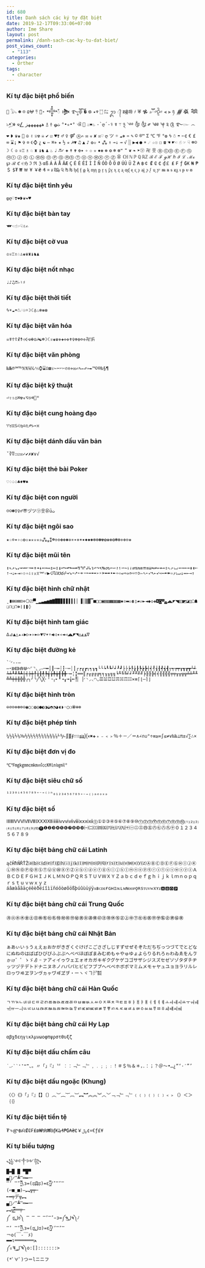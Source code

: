 ```yaml
---
id: 680
title: Danh sách các ký tự đặt biệt
date: 2019-12-17T09:33:06+07:00
author: Ime Share
layout: post
permalink: /danh-sach-cac-ky-tu-dat-biet/
post_views_count:
  - "113"
categories:
  - Orther
tags:
  - character
---
```

<div id="box-special-char">
  <h3>
    Kí tự đặc biệt phổ biến
  </h3>
  
  <div>
    <code></code> <code>𓅂</code> <code>☻</code> <code>☹</code> <code>۵</code><code>𖤍</code> <code>߹߬</code> <code>⋆͙̈</code> <code>𒀱ꪳ</code> <code>𒋨</code> <code>࿐ཽ༵</code><code>࿋ོ༙</code> <code>�</code> <code>࿌</code> <code>۝</code> <code>♆</code><code>٭</code> <code>㍍</code> <code>ᬊ</code> <code>᭄</code> <code>Ƀ͢Ƀ</code><code>㉺</code> <code>҂</code> <code>𐂡</code> <code>𖣘</code> <code>✰ཽ</code><code>𒅒</code> <code>⫷</code> <code>⫸</code> <code>ཉ</code> <code>𒁂</code><code>𒈒</code> <code>𒈞</code> <code>๖ۣ•҉</code> <code>☬</code> <code>☫</code><code>⎳</code> <code>ههههههز</code> <code>࿄</code> <code>࿈</code> <code>ஓ</code><code>ث</code> <code>°•✮•°</code> <code>ଐ</code> <code></code> <code>♨❤♨</code> <code>-`ღ´-</code><code>⚕</code> <code>☤</code> <code>⚚</code> <code>྅</code> <code>࿓</code><code>࿔</code> <code>༂</code> <code>༃</code> <code>༗</code> <code>༄</code><code>༅</code> <code>༆</code> <code>༉</code> <code>༊</code> <code>࿐</code><code>๛</code> <code>෴</code> <code>❤</code> <code>❥</code> <code>♛</code><code>♚</code> <code>🍾</code> <code>☮</code> <code>✌</code> <code>☏</code><code>☢</code> <code>☠</code> <code>✔</code> <code>☑</code> <code>♥</code><code>❣</code> <code>♂</code> <code>♀</code> <code>⚤</code> <code>Ⓐ</code><code>✍</code> <code>✉</code> <code>☣</code> <code>✘</code> <code>☒</code><code>♡</code> <code>ღ</code> <code>ツ</code> <code>☼</code> <code>☁</code><code>❅</code> <code>♒</code> <code>✎</code> <code>©</code> <code>®</code><code>™</code> <code>Σ</code> <code>℃</code> <code>℉</code> <code>°</code><code>✿</code> <code>ϟ</code> <code>☃</code> <code>☂</code> <code>✄</code><code>¢</code> <code>€</code> <code>£</code> <code>∞</code> <code>⌛</code><code>¡</code> <code>⚑</code> <code>✞</code> <code>✡</code> <code>☪</code><code>⌚</code> <code>¿</code> <code>☯</code> <code>➳</code> <code>⌘</code><code>✈</code> <code>★</code> <code>½</code> <code>✯</code> <code>☭</code><code>▼</code> <code>♫</code> <code>▲</code> <code>♪</code> <code>✪</code><code>✫</code> <code>•</code> <code>⁂</code> <code>↑</code> <code>→</code><code>↓</code> <code>⇝</code> <code>√</code> <code>░</code> <code>▶</code><code>◀</code> <code>●</code> <code>☀</code> <code>☄</code> <code>☆</code><code>☉</code> <code>☐</code> <code>☎</code> <code>☚</code> <code>☛</code><code>☜</code> <code>☝</code> <code>☞</code> <code>☟</code> <code>☸</code><code>☺</code> <code>☽</code> <code>☾</code> <code>♔</code> <code>♕</code><code>♖</code> <code>♗</code> <code>♘</code> <code>♜</code> <code>♝</code><code>♞</code> <code>♟</code> <code>♨</code> <code>♩</code> <code>♬</code><code>✓</code> <code>✚</code> <code>✝</code> <code>✟</code> <code>✠</code><code>✦</code> <code>✧</code> <code>✩</code> <code>✮</code> <code>✹</code><code>❀</code> <code>❁</code> <code>❂</code> <code>❄</code> <code>❆</code><code>❝</code> <code>❞</code> <code>❦</code> <code>❧</code> <code>➤</code><code>㋡</code> <code>卍</code> <code>웃</code> <code>Ⓑ</code> <code>Ⓒ</code><code>Ⓓ</code> <code>Ⓔ</code> <code>Ⓕ</code> <code>Ⓖ</code> <code>Ⓗ</code><code>Ⓘ</code> <code>Ⓙ</code> <code>Ⓚ</code> <code>Ⓛ</code> <code>Ⓜ</code><code>Ⓝ</code> <code>Ⓞ</code> <code>Ⓟ</code> <code>Ⓠ</code> <code>Ⓡ</code><code>Ⓢ</code> <code>Ⓣ</code> <code>Ⓤ</code> <code>Ⓥ</code> <code>Ⓦ</code><code>Ⓧ</code> <code>Ⓨ</code> <code>Ⓩ</code> <code>유</code> <code>ℂ</code><code>ℍ</code> <code>ℕ</code> <code>ℙ</code> <code>ℚ</code> <code>ℝ</code><code>ℤ</code> <code>ℬ</code> <code>ℰ</code> <code>ℱ</code> <code>ℊ</code><code>ℋ</code> <code>ℎ</code> <code>ℐ</code> <code>ℒ</code> <code>ℳ</code><code>ℴ</code> <code>℘</code> <code>ℛ</code> <code>ℭ</code> <code>℮</code><code>ℌ</code> <code>ℑ</code> <code>ℜ</code> <code>ℨ</code> <code>α</code><code>ß</code> <code>Á</code> <code>À</code> <code>Å</code> <code>Ä</code><code>Æ</code> <code>Ç</code> <code>É</code> <code>È</code> <code>Ê</code><code>Í</code> <code>Ì</code> <code>Î</code> <code>Ñ</code> <code>Ó</code><code>Ò</code> <code>Ô</code> <code>Ö</code> <code>Ø</code> <code>Ú</code><code>Ù</code> <code>Ü</code> <code>Ž</code> <code>₳</code> <code>฿</code><code>￠</code> <code>₡</code> <code>₢</code> <code>₵</code> <code>₫</code><code>￡</code> <code>₤</code> <code>₣</code> <code>ƒ</code> <code>₲</code><code>₭</code> <code>₦</code> <code>₱</code> <code>＄</code> <code>$</code><code>₮</code> <code>₩</code> <code>￦</code> <code>¥</code> <code>￥</code><code>₴</code> <code>₰</code> <code>¤</code> <code>៛</code> <code>₪</code><code>₯</code> <code>₠</code> <code>₧</code> <code>₨</code> <code>ᶀ</code><code>ᶁ</code> <code>ᶂ</code> <code>ᶃ</code> <code>ᶄ</code> <code>ᶆ</code><code>ᶇ</code> <code>ᶈ</code> <code>ᶉ</code> <code>ᶊ</code> <code>ᶋ</code><code>ᶌ</code> <code>ᶍ</code> <code>ᶎ</code> <code>ᶏ</code> <code>ᶐ</code><code>ᶑ</code> <code>ᶒ</code> <code>ᶓ</code> <code>ᶔ</code> <code>ᶕ</code><code>ᶖ</code> <code>ᶗ</code> <code>ᶘ</code> <code>ᶙ</code> <code>ᶚ</code><code>ᶸ</code> <code>ᵯ</code> <code>ᵰ</code> <code>ᵴ</code> <code>ᵶ</code><code>ᵹ</code> <code>ᵼ</code> <code>ᵽ</code> <code>ᵾ</code> <code>ᵿ</code>
  </div>
  
  <h3>
    Kí tự đặc biệt tình yêu
  </h3>
  
  <div>
    <code>დ</code><code>ღ</code><code>♡</code><code>❣</code><code>❤</code><code>❥</code><code>❦</code><code>❧</code><code>♥</code>
  </div>
  
  <h3>
    Kí tự đặc biệt bàn tay
  </h3>
  
  <div>
    <code>☚</code><code>☛</code><code>☜</code><code>☝</code><code>☞</code><code>☟</code><code>✌</code><code>✍</code>
  </div>
  
  <h3>
    Kí tự đặc biệt cờ vua
  </h3>
  
  <div>
    <code>♔</code><code>♕</code><code>♖</code><code>♗</code><code>♘</code><code>♙</code><code>♚</code><code>♛</code><code>♜</code><code>♝</code><code>♞</code><code>♟</code>
  </div>
  
  <h3>
    Kí tự đặc biệt nốt nhạc
  </h3>
  
  <div>
    <code>♩</code><code>♪</code><code>♫</code><code>♬</code><code>♭</code><code>♮</code><code>♯</code>
  </div>
  
  <h3>
    Kí tự đặc biệt thời tiết
  </h3>
  
  <div>
    <code>ϟ</code><code>☀</code><code>☁</code><code>☂</code><code>☃</code><code>☄</code><code>☉</code><code>☼</code><code>☽</code><code>☾</code><code>♁</code><code>♨</code><code>❄</code><code>❅</code><code>❆</code>
  </div>
  
  <h3>
    Kí tự đặc biệt văn hóa
  </h3>
  
  <div>
    <code>☠</code><code>☤</code><code>☥</code><code>☦</code><code>☧</code><code>☨</code><code>☩</code><code>☪</code><code>☫</code><code>☬</code><code>☮</code><code>☭</code><code>☯</code><code>☸</code><code>☽</code><code>☾</code><code>♕</code><code>♚</code><code>♛</code><code>✙</code><code>✚</code><code>✛</code><code>✜</code><code>✝</code><code>✞</code><code>✟</code><code>✠</code><code>✡</code><code>✢</code><code>卍</code><code>卐</code>
  </div>
  
  <h3>
    Kí tự đặc biệt văn phòng
  </h3>
  
  <div>
    <code>‱</code><code>№</code><code>℗</code><code>℠</code><code>℡</code><code>℀</code><code>℁</code><code>℅</code><code>℆</code><code>⅍</code><code>⌚</code><code>⌛</code><code>☊</code><code>☎</code><code>☏</code><code>✁</code><code>✂</code><code>✃</code><code>✄</code><code>✆</code><code>✇</code><code>✈</code><code>✉</code><code>✍</code><code>✎</code><code>✏</code><code>✐</code><code>✑</code><code>✒</code><code>™</code><code>©</code><code>®</code><code>‰</code><code>§</code><code>¶</code>
  </div>
  
  <h3>
    Kí tự đặc biệt kỹ thuật
  </h3>
  
  <div>
    <code>⏎</code><code>⇧</code><code>⇪</code><code>⌂</code><code>⌘</code><code>☢</code><code>☣</code><code>⌥</code><code>⎋</code><code>⌫</code><code></code><code>ᴴ</code>
  </div>
  
  <h3>
    Kí tự đặc biệt cung hoàng đạo
  </h3>
  
  <div>
    <code>♈</code><code>♉</code><code>♊</code><code>♋</code><code>♌</code><code>♍</code><code>♎</code><code>♏</code><code>♐</code><code>♑</code><code>♒</code><code>♓</code>
  </div>
  
  <h3>
    Kí tự đặc biệt dánh dấu văn bản
  </h3>
  
  <div>
    <code>ˇ</code><code>∛</code><code>∜</code><code>☐</code><code>☑</code><code>☒</code><code>✓</code><code>✔</code><code>✗</code><code>✘</code><code>∨</code><code>√</code>
  </div>
  
  <h3>
    Kí tự đặc biệt thẻ bài Poker
  </h3>
  
  <div>
    <code>♡</code><code>♢</code><code>♤</code><code>♧</code><code>♣</code><code>♦</code><code>♥</code><code>♠</code>
  </div>
  
  <h3>
    Kí tự đặc biệt con người
  </h3>
  
  <div>
    <code>☹</code><code>☺</code><code>☻</code><code>☿</code><code>♀</code><code>♂</code><code>〠</code><code>ヅ</code><code>ツ</code><code>㋡</code><code>웃</code><code>유</code><code>ü</code><code>ت</code>
  </div>
  
  <h3>
    Kí tự đặc biệt ngôi sao
  </h3>
  
  <div>
    <code>★</code><code>☆</code><code>✡</code><code>✦</code><code>✧</code><code>✩</code><code>✪</code><code>✫</code><code>✬</code><code>✭</code><code>✮</code><code>✯</code><code>✰</code><code>⁂</code><code>⁎</code><code>⁑</code><code>☸</code><code>✢</code><code>✣</code><code>✤</code><code>✥</code><code>✱</code><code>✲</code><code>✳</code><code>✴</code><code>✵</code><code>✶</code><code>✷</code><code>✸</code><code>✹</code><code>✺</code><code>✻</code><code>✼</code><code>✽</code><code>✾</code><code>✿</code><code>❀</code><code>❁</code><code>❂</code><code>❃</code><code>❇</code><code>❈</code><code>❉</code><code>❊</code><code>❋</code>
  </div>
  
  <h3>
    Kí tự đặc biệt mũi tên
  </h3>
  
  <div>
    <code>↕</code><code>↖</code><code>↗</code><code>↘</code><code>↙</code><code>↚</code><code>↛</code><code>↜</code><code>↝</code><code>↞</code><code>↟</code><code>↠</code><code>↡</code><code>↢</code><code>↣</code><code>↤</code><code>↥</code><code>↦</code><code>↧</code><code>↨</code><code>↩</code><code>↪</code><code>↫</code><code>↬</code><code>↭</code><code>↮</code><code>↯</code><code>↰</code><code>↱</code><code>↲</code><code>↳</code><code>↴</code><code>↶</code><code>↷</code><code>↸</code><code>↹</code><code>↺</code><code>↻</code><code>↼</code><code>↽</code><code>↾</code><code>↿</code><code>⇀</code><code>⇁</code><code>⇂</code><code>⇃</code><code>⇄</code><code>⇅</code><code>⇆</code><code>⇇</code><code>⇈</code><code>⇉</code><code>⇊</code><code>⇋</code><code>⇌</code><code>⇍</code><code>⇎</code><code>⇏</code><code>⇕</code><code>⇖</code><code>⇗</code><code>⇘</code><code>⇙</code><code>⇚</code><code>⇛</code><code>⇜</code><code>⇝</code><code>⇞</code><code>⇟</code><code>⇠</code><code>⇡</code><code>⇢</code><code>⇣</code><code>⇤</code><code>⇥</code><code>⇦</code><code>⇧</code><code>⇨</code><code>⇩</code><code>⇪</code><code>⌅</code><code>⌆</code><code>⌤</code><code>⏎</code><code>▶</code><code>☇</code><code>☈</code><code>☊</code><code>☋</code><code>☌</code><code>☍</code><code>➔</code><code>➘</code><code>➙</code><code>➚</code><code>➛</code><code>➜</code><code>➝</code><code>➞</code><code>➟</code><code>➠</code><code>➡</code><code>➢</code><code>➣</code><code>➤</code><code>➥</code><code>➦</code><code>➧</code><code>➨</code><code>➩</code><code>➪</code><code>➫</code><code>➬</code><code>➭</code><code>➮</code><code>➯</code><code>➱</code><code>➲</code><code>➳</code><code>➴</code><code>➵</code><code>➶</code><code>➷</code><code>➸</code><code>➹</code><code>➺</code><code>➻</code><code>➼</code><code>➽</code><code>➾</code><code>⤴</code><code>⤵</code><code>↵</code><code>↓</code><code>↔</code><code>←</code><code>→</code><code>↑</code>
  </div>
  
  <h3>
    Kí tự đặc biệt hình chữ nhật
  </h3>
  
  <div>
    <code>ˍ</code><code>∎</code><code>⊞</code><code>⊟</code><code>⊠</code><code>⊡</code><code>⋄</code><code>⎔</code><code>⎚</code><code>▀</code><code>▁</code><code>▂</code><code>▃</code><code>▄</code><code>▅</code><code>▆</code><code>▇</code><code>█</code><code>▉</code><code>▊</code><code>▋</code><code>▋</code><code>▌</code><code>▍</code><code>▎</code><code>▏</code><code>▐</code><code>░</code><code>▒</code><code>▓</code><code>▔</code><code>■</code><code>□</code><code>▢</code><code>▣</code><code>▤</code><code>▥</code><code>▦</code><code>▧</code><code>▨</code><code>▩</code><code>▪</code><code>▫</code><code>▬</code><code>▭</code><code>▮</code><code>▯</code><code>▰</code><code>▱</code><code>►</code><code>◄</code><code>◆</code><code>◇</code><code>◈</code><code>◘</code><code>◙</code><code>◚</code><code>◛</code><code>◢</code><code>◣</code><code>◤</code><code>◥</code><code>◧</code><code>◨</code><code>◩</code><code>◪</code><code>◫</code><code>☖</code><code>☗</code><code>❏</code><code>❐</code><code>❑</code><code>❒</code><code>❖</code><code>❘</code><code>❙</code><code>❚</code><code>◊</code>
  </div>
  
  <h3>
    Kí tự đặc biệt hình tam giác
  </h3>
  
  <div>
    <code>∆</code><code>⊿</code><code>▲</code><code>△</code><code>▴</code><code>▵</code><code>▶</code><code>▷</code><code>▸</code><code>▹</code><code>►</code><code>▻</code><code>▼</code><code>▽</code><code>▾</code><code>▿</code><code>◀</code><code>◁</code><code>◂</code><code>◃</code><code>◄</code><code>◅</code><code>◢</code><code>◣</code><code>◤</code><code>◥</code><code>◬</code><code>◭</code><code>◮</code><code>∇</code>
  </div>
  
  <h3>
    Kí tự đặc biệt đường kẻ
  </h3>
  
  <div>
    <code>`</code><code>ˊ</code><code>ᐟ</code><code>‐</code><code>‑</code><code>‒</code><code>―</code><code>⁃</code><code>≣</code><code>⋐</code><code>⋑</code><code>⋒</code><code>⋓</code><code>⌒</code><code>⌜</code><code>⌝</code><code>⌞</code><code>⌟</code><code>⎯</code><code>─</code><code>━</code><code>│</code><code>┃</code><code>┄</code><code>┅</code><code>┆</code><code>┇</code><code>┈</code><code>┉</code><code>┊</code><code>┋</code><code>┌</code><code>┍</code><code>┎</code><code>┏</code><code>┐</code><code>┑</code><code>┒</code><code>┓</code><code>└</code><code>└</code><code>┕</code><code>┖</code><code>┗</code><code>┘</code><code>┙</code><code>┚</code><code>┛</code><code>├</code><code>├</code><code>┝</code><code>┞</code><code>┟</code><code>┠</code><code>┡</code><code>┢</code><code>┣</code><code>┤</code><code>┥</code><code>┦</code><code>┧</code><code>┨</code><code>┩</code><code>┪</code><code>┫</code><code>┬</code><code>┭</code><code>┮</code><code>┯</code><code>┰</code><code>┱</code><code>┲</code><code>┳</code><code>┴</code><code>┵</code><code>┶</code><code>┷</code><code>┸</code><code>┹</code><code>┺</code><code>┻</code><code>┼</code><code>┽</code><code>┾</code><code>┿</code><code>╀</code><code>╁</code><code>╂</code><code>╃</code><code>╄</code><code>╅</code><code>╆</code><code>╇</code><code>╈</code><code>╉</code><code>╊</code><code>╋</code><code>╌</code><code>╍</code><code>╎</code><code>╏</code><code>═</code><code>═</code><code>║</code><code>╒</code><code>╓</code><code>╔</code><code>╔</code><code>╔</code><code>╕</code><code>╕</code><code>╖</code><code>╖</code><code>╗</code><code>╗</code><code>╘</code><code>╙</code><code>╚</code><code>╚</code><code>╛</code><code>╛</code><code>╜</code><code>╜</code><code>╝</code><code>╝</code><code>╞</code><code>╟</code><code>╟</code><code>╠</code><code>╡</code><code>╡</code><code>╢</code><code>╢</code><code>╣</code><code>╣</code><code>╤</code><code>╤</code><code>╥</code><code>╥</code><code>╦</code><code>╦</code><code>╧</code><code>╧</code><code>╨</code><code>╨</code><code>╩</code><code>╩</code><code>╪</code><code>╪</code><code>╫</code><code>╬</code><code>╬</code><code>╭</code><code>╮</code><code>╯</code><code>╰</code><code>╱</code><code>╲</code><code>╳</code><code>╴</code><code>╵</code><code>╶</code><code>╷</code><code>╸</code><code>╹</code><code>╺</code><code>╻</code><code>╼</code><code>╽</code><code>╾</code><code>╿</code><code>▏</code><code>▕</code><code>◜</code><code>◝</code><code>◞</code><code>◟</code><code>◠</code><code>◡</code><code>☰</code><code>☱</code><code>☲</code><code>☳</code><code>☴</code><code>☵</code><code>☶</code><code>☷</code><code>✕</code><code>≡</code><code>⌈</code><code>⌊</code><code>—</code><code>⌉</code><code>⌋</code>
  </div>
  
  <h3>
    Kí tự đặc biệt hình tròn
  </h3>
  
  <div>
    <code>⊖</code><code>⊘</code><code>⊙</code><code>⊚</code><code>⊛</code><code>⊜</code><code>⊝</code><code>◉</code><code>○</code><code>◌</code><code>◍</code><code>◎</code><code>●</code><code>◐</code><code>◑</code><code>◒</code><code>◓</code><code>◔</code><code>◕</code><code>◖</code><code>◗</code><code>◦</code><code>◯</code><code>❍</code><code>⦿</code><code>⊕</code><code>⊗</code>
  </div>
  
  <h3>
    Kí tự đặc biệt phép tính
  </h3>
  
  <div>
    <code>¼</code><code>½</code><code>¾</code><code>⅐</code><code>⅑</code><code>⅒</code><code>⅓</code><code>⅔</code><code>⅕</code><code>⅖</code><code>⅗</code><code>⅘</code><code>⅙</code><code>⅚</code><code>⅛</code><code>⅜</code><code>⅝</code><code>⅞</code><code>⅟</code><code>↉</code><code>∟</code><code>∬</code><code>∭</code><code>∮</code><code>∵</code><code>∷</code><code>≦</code><code>≧</code><code>╳</code><code>✕</code><code>✖</code><code>✚</code><code>﹢</code><code>﹣</code><code>﹤</code><code>﹥</code><code>％</code><code>＋</code><code>－</code><code>／</code><code>＝</code><code>∧</code><code>∠</code><code>∩</code><code>∪</code><code>°</code><code>÷</code><code>≡</code><code>≥</code><code>∞</code><code>∫</code><code>≤</code><code>≠</code><code>∨</code><code>‰</code><code>‱</code><code>⊥</code><code>π</code><code>±</code><code>√</code><code>∑</code><code>∴</code><code>×</code>
  </div>
  
  <h3>
    Kí tự đặc biệt đơn vị đo
  </h3>
  
  <div>
    <code>℃</code><code>℉</code><code>㎎</code><code>㎏</code><code>㎜</code><code>㎝</code><code>㎞</code><code>㎡</code><code>㏄</code><code>㏎</code><code>㏑</code><code>㏒</code><code>㏕</code><code>°</code>
  </div>
  
  <h3>
    Kí tự đặc biệt siêu chữ số
  </h3>
  
  <div>
    <code>¹</code><code>²</code><code>³</code><code>⁰</code><code>ⁱ</code><code>⁴</code><code>⁵</code><code>⁶</code><code>⁷</code><code>⁸</code><code>⁹</code><code>⁺</code><code>⁻</code><code>⁼</code><code>⁽</code><code>⁾</code><code>ⁿ</code><code>₀</code><code>₁</code><code>₂</code><code>₃</code><code>₄</code><code>₅</code><code>₆</code><code>₇</code><code>₈</code><code>₉</code><code>₊</code><code>₋</code><code>₌</code><code>₍</code><code>₎</code><code>ₐ</code><code>ₑ</code><code>ₒ</code><code>ₓ</code><code>ₔ</code>
  </div>
  
  <h3>
    Kí tự đặc biệt số
  </h3>
  
  <div>
    <code>Ⅰ</code><code>Ⅱ</code><code>Ⅲ</code><code>Ⅳ</code><code>Ⅴ</code><code>Ⅵ</code><code>Ⅶ</code><code>Ⅷ</code><code>Ⅸ</code><code>Ⅹ</code><code>Ⅺ</code><code>Ⅻ</code><code>ⅰ</code><code>ⅱ</code><code>ⅲ</code><code>ⅳ</code><code>ⅴ</code><code>ⅵ</code><code>ⅶ</code><code>ⅷ</code><code>ⅸ</code><code>ⅹ</code><code>ⅺ</code><code>ⅻ</code><code>⓪</code><code>①</code><code>②</code><code>③</code><code>④</code><code>⑤</code><code>⑥</code><code>⑦</code><code>⑧</code><code>⑨</code><code>⑩</code><code>⓵</code><code>⓶</code><code>⓷</code><code>⓸</code><code>⓹</code><code>⓺</code><code>⓻</code><code>⓼</code><code>⓽</code><code>⓾</code><code>⑴</code><code>⑵</code><code>⑶</code><code>⑷</code><code>⑸</code><code>⑹</code><code>⑺</code><code>⑻</code><code>⑼</code><code>⑽</code><code>⓿</code><code>❶</code><code>❷</code><code>❸</code><code>❹</code><code>❺</code><code>❻</code><code>❼</code><code>❽</code><code>❾</code><code>❿</code><code>㈠</code><code>㈡</code><code>㈢</code><code>㈣</code><code>㈤</code><code>㈥</code><code>㈦</code><code>㈧</code><code>㈨</code><code>㈩</code><code>㊀</code><code>㊁</code><code>㊂</code><code>㊃</code><code>㊄</code><code>㊅</code><code>㊆</code><code>㊇</code><code>㊈</code><code>㊉</code><code>０</code><code>１</code><code>２</code><code>３</code><code>４</code><code>５</code><code>６</code><code>７</code><code>８</code><code>９</code>
  </div>
  
  <h3>
    Kí tự đặc biệt bảng chữ cái Latinh
  </h3>
  
  <div>
    <code>ą</code><code>č</code><code>Ĥ</code><code>ħ</code><code>Ň</code><code>Ř</code><code>Ť</code><code>Ž</code><code>⒜</code><code>⒝</code><code>⒞</code><code>⒟</code><code>⒠</code><code>⒡</code><code>⒢</code><code>⒣</code><code>⒤</code><code>⒥</code><code>⒦</code><code>⒧</code><code>⒨</code><code>⒩</code><code>⒪</code><code>⒫</code><code>⒬</code><code>⒭</code><code>⒮</code><code>⒯</code><code>⒰</code><code>⒱</code><code>⒲</code><code>⒳</code><code>⒴</code><code>⒵</code><code>Ⓐ</code><code>Ⓑ</code><code>Ⓒ</code><code>Ⓓ</code><code>Ⓔ</code><code>Ⓕ</code><code>Ⓖ</code><code>Ⓗ</code><code>Ⓘ</code><code>Ⓙ</code><code>Ⓚ</code><code>Ⓛ</code><code>Ⓜ</code><code>Ⓝ</code><code>Ⓞ</code><code>Ⓟ</code><code>Ⓠ</code><code>Ⓡ</code><code>Ⓢ</code><code>Ⓣ</code><code>Ⓤ</code><code>Ⓥ</code><code>Ⓦ</code><code>Ⓧ</code><code>Ⓨ</code><code>Ⓩ</code><code>ⓐ</code><code>ⓑ</code><code>ⓒ</code><code>ⓓ</code><code>ⓔ</code><code>ⓕ</code><code>ⓖ</code><code>ⓗ</code><code>ⓘ</code><code>ⓙ</code><code>ⓚ</code><code>ⓛ</code><code>ⓜ</code><code>ⓝ</code><code>ⓞ</code><code>ⓟ</code><code>ⓠ</code><code>ⓡ</code><code>ⓢ</code><code>ⓣ</code><code>ⓤ</code><code>ⓥ</code><code>ⓦ</code><code>ⓧ</code><code>ⓨ</code><code>ⓩ</code><code>Ａ</code><code>Ｂ</code><code>Ｃ</code><code>Ｄ</code><code>Ｅ</code><code>Ｆ</code><code>Ｇ</code><code>Ｈ</code><code>Ｉ</code><code>Ｊ</code><code>Ｋ</code><code>Ｌ</code><code>Ｍ</code><code>Ｎ</code><code>Ｏ</code><code>Ｐ</code><code>Ｑ</code><code>Ｒ</code><code>Ｓ</code><code>Ｔ</code><code>Ｕ</code><code>Ｖ</code><code>Ｗ</code><code>Ｘ</code><code>Ｙ</code><code>Ｚ</code><code>ａ</code><code>ｂ</code><code>ｃ</code><code>ｄ</code><code>ｅ</code><code>ｆ</code><code>ｇ</code><code>ｈ</code><code>ｉ</code><code>ｊ</code><code>ｋ</code><code>ｌ</code><code>ｍ</code><code>ｎ</code><code>ｏ</code><code>ｐ</code><code>ｑ</code><code>ｒ</code><code>ｓ</code><code>ｔ</code><code>ｕ</code><code>ｖ</code><code>ｗ</code><code>ｘ</code><code>ｙ</code><code>ｚ</code><code>á</code><code>â</code><code>æ</code><code>à</code><code>å</code><code>ã</code><code>ä</code><code>ç</code><code>é</code><code>ê</code><code>è</code><code>ð</code><code>ë</code><code>í</code><code>î</code><code>ì</code><code>ï</code><code>ñ</code><code>ó</code><code>ô</code><code>ò</code><code>ø</code><code>õ</code><code>ö</code><code>ß</code><code>þ</code><code>ú</code><code>û</code><code>ù</code><code>ü</code><code>ý</code><code>ÿ</code><code>ᴀ</code><code>ʙ</code><code>ᴄ</code><code>ᴅ</code><code>ᴇ</code><code>ғ</code><code>ɢ</code><code>ʜ</code><code>ɪ</code><code>ᴊ</code><code>ᴋ</code><code>ʟ</code><code>ᴍ</code><code>ɴ</code><code>ᴏ</code><code>ᴏ</code><code>ᴘ</code><code>ǫ</code><code>ʀ</code><code>s</code><code>ᴛ</code><code>ᴜ</code><code>ᴠ</code><code>ᴡ</code><code>x</code><code>ʏ</code><code>ᴢ</code><code>🅰</code><code>🅱</code><code>🅾</code><code>🅿</code>
  </div>
  
  <h3>
    Kí tự đặc biệt bảng chữ cái Trung Quốc
  </h3>
  
  <div>
    <code>㊊</code><code>㊋</code><code>㊌</code><code>㊍</code><code>㊎</code><code>㊏</code><code>㊐</code><code>㊑</code><code>㊒</code><code>㊓</code><code>㊔</code><code>㊕</code><code>㊖</code><code>㊗</code><code>㊘</code><code>㊙</code><code>㊚</code><code>㊛</code><code>㊜</code><code>㊝</code><code>㊞</code><code>㊟</code><code>㊠</code><code>㊡</code><code>㊢</code><code>㊣</code><code>㊤</code><code>㊥</code><code>㊦</code><code>㊧</code><code>㊨</code><code>㊩</code><code>㊪</code><code>㊫</code><code>㊬</code><code>㊭</code><code>㊮</code><code>㊯</code><code>㊰</code>
  </div>
  
  <h3>
    Kí tự đặc biệt bảng chữ cái Nhật Bản
  </h3>
  
  <div>
    <code>ぁ</code><code>あ</code><code>ぃ</code><code>い</code><code>ぅ</code><code>う</code><code>ぇ</code><code>え</code><code>ぉ</code><code>お</code><code>か</code><code>が</code><code>き</code><code>ぎ</code><code>く</code><code>ぐ</code><code>け</code><code>げ</code><code>こ</code><code>ご</code><code>さ</code><code>ざ</code><code>し</code><code>じ</code><code>す</code><code>ず</code><code>せ</code><code>ぜ</code><code>そ</code><code>ぞ</code><code>た</code><code>だ</code><code>ち</code><code>ぢ</code><code>っ</code><code>つ</code><code>づ</code><code>て</code><code>で</code><code>と</code><code>ど</code><code>な</code><code>に</code><code>ぬ</code><code>ね</code><code>の</code><code>は</code><code>ば</code><code>ぱ</code><code>ひ</code><code>び</code><code>ぴ</code><code>ふ</code><code>ぶ</code><code>ぷ</code><code>へ</code><code>べ</code><code>ぺ</code><code>ほ</code><code>ぼ</code><code>ぽ</code><code>ま</code><code>み</code><code>む</code><code>め</code><code>も</code><code>ゃ</code><code>や</code><code>ゅ</code><code>ゆ</code><code>ょ</code><code>よ</code><code>ら</code><code>り</code><code>る</code><code>れ</code><code>ろ</code><code>ゎ</code><code>わ</code><code>ゐ</code><code>ゑ</code><code>を</code><code>ん</code><code>ゔ</code><code>ゕ</code><code>ゖ</code><code>゛</code><code>゜</code><code>ゝ</code><code>ゞ</code><code>ゟ</code><code>゠</code><code>ァ</code><code>ア</code><code>ィ</code><code>イ</code><code>ゥ</code><code>ウ</code><code>ェ</code><code>エ</code><code>ォ</code><code>オ</code><code>カ</code><code>ガ</code><code>キ</code><code>ギ</code><code>ク</code><code>グ</code><code>ケ</code><code>ゲ</code><code>コ</code><code>ゴ</code><code>サ</code><code>ザ</code><code>シ</code><code>ジ</code><code>ス</code><code>ズ</code><code>セ</code><code>ゼ</code><code>ソ</code><code>ゾ</code><code>タ</code><code>ダ</code><code>チ</code><code>ヂ</code><code>ッ</code><code>ツ</code><code>ヅ</code><code>テ</code><code>デ</code><code>ト</code><code>ド</code><code>ナ</code><code>ニ</code><code>ヌ</code><code>ネ</code><code>ノ</code><code>ハ</code><code>バ</code><code>パ</code><code>ヒ</code><code>ビ</code><code>ピ</code><code>フ</code><code>ブ</code><code>プ</code><code>ヘ</code><code>ベ</code><code>ペ</code><code>ホ</code><code>ボ</code><code>ポ</code><code>マ</code><code>ミ</code><code>ム</code><code>メ</code><code>モ</code><code>ャ</code><code>ヤ</code><code>ュ</code><code>ユ</code><code>ョ</code><code>ヨ</code><code>ラ</code><code>リ</code><code>ル</code><code>レ</code><code>ロ</code><code>ヮ</code><code>ワ</code><code>ヰ</code><code>ヱ</code><code>ヲ</code><code>ン</code><code>ヴ</code><code>ヵ</code><code>ヶ</code><code>ヷ</code><code>ヸ</code><code>ヹ</code><code>ヺ</code><code>・</code><code>ー</code><code>ヽ</code><code>ヾ</code><code>ヿ</code><code>㍐</code><code>㍿</code>
  </div>
  
  <h3>
    Kí tự đặc biệt bảng chữ cái Hàn Quốc
  </h3>
  
  <div>
    <code>ㄱ</code><code>ㄲ</code><code>ㄳ</code><code>ㄴ</code><code>ㄵ</code><code>ㄶ</code><code>ㄷ</code><code>ㄸ</code><code>ㄹ</code><code>ㄺ</code><code>ㄻ</code><code>ㄼ</code><code>ㄽ</code><code>ㄾ</code><code>ㄿ</code><code>ㅀ</code><code>ㅁ</code><code>ㅂ</code><code>ㅃ</code><code>ㅄ</code><code>ㅅ</code><code>ㅆ</code><code>ㅇ</code><code>ㅈ</code><code>ㅉ</code><code>ㅊ</code><code>ㅋ</code><code>ㅌ</code><code>ㅍ</code><code>ㅎ</code><code>ㅏ</code><code>ㅐ</code><code>ㅑ</code><code>ㅒ</code><code>ㅓ</code><code>ㅔ</code><code>ㅕ</code><code>ㅖ</code><code>ㅗ</code><code>ㅘ</code><code>ㅙ</code><code>ㅚ</code><code>ㅛ</code><code>ㅜ</code><code>ㅝ</code><code>ㅞ</code><code>ㅟ</code><code>ㅠ</code><code>ㅡ</code><code>ㅢ</code><code>ㅥ</code><code>ㅦ</code><code>ㅧ</code><code>ㅨ</code><code>ㅩ</code><code>ㅪ</code><code>ㅫ</code><code>ㅬ</code><code>ㅭ</code><code>ㅮ</code><code>ㅯ</code><code>ㅰ</code><code>ㅱ</code><code>ㅲ</code><code>ㅳ</code><code>ㅴ</code><code>ㅵ</code><code>ㅶ</code><code>ㅷ</code><code>ㅸ</code><code>ㅹ</code><code>ㅺ</code><code>ㅻ</code><code>ㅼ</code><code>ㅽ</code><code>ㅾ</code><code>ㅿ</code><code>ㆀ</code><code>ㆁ</code><code>ㆂ</code><code>ㆃ</code><code>ㆄ</code><code>ㆅ</code><code>ㆆ</code><code>ㆇ</code><code>ㆈ</code><code>ㆉ</code><code>ㆊ</code>
  </div>
  
  <h3>
    Kí tự đặc biệt bảng chữ cái Hy Lạp
  </h3>
  
  <div>
    <code>α</code><code>β</code><code>χ</code><code>δ</code><code>ε</code><code>η</code><code>γ</code><code>ι</code><code>κ</code><code>λ</code><code>μ</code><code>ν</code><code>ω</code><code>ο</code><code>φ</code><code>π</code><code>ψ</code><code>ρ</code><code>σ</code><code>τ</code><code>θ</code><code>υ</code><code>ξ</code><code>ζ</code>
  </div>
  
  <h3>
    Kí tự đặc biệt dấu chấm câu
  </h3>
  
  <div>
    <code>˙</code><code>‥</code><code>‧</code><code>‵</code><code>‵</code><code>❛</code><code>❜</code><code>❝</code><code>❞</code><code>、</code><code>。</code><code>〃</code><code>「</code><code>」</code><code>『</code><code>』</code><code>〝</code><code>〞</code><code>︰</code><code>︰</code><code>﹁</code><code>﹂</code><code>﹃</code><code>﹄</code><code>﹐</code><code>﹒</code><code>﹔</code><code>﹔</code><code>﹕</code><code>！</code><code>＃</code><code>＄</code><code>％</code><code>＆</code><code>＊</code><code>，</code><code>．</code><code>：</code><code>；</code><code>？</code><code>＠</code><code>～</code><code>•</code><code>…</code><code>¿</code><code>“</code><code>‘</code><code>·</code><code>′</code><code>”</code><code>’</code>
  </div>
  
  <h3>
    Kí tự đặc biệt dấu ngoặc (Khung)
  </h3>
  
  <div>
    <code>〈</code><code>〈</code><code>〉</code><code>《</code><code>》</code><code>「</code><code>」</code><code>『</code><code>』</code><code>【</code><code>】</code><code>〔</code><code>〕</code><code>︵</code><code>︶</code><code>︷</code><code>︸</code><code>︹</code><code>︺</code><code>︻</code><code>︼</code><code>︽</code><code>︽</code><code>︾</code><code>︿</code><code>﹀</code><code>﹁</code><code>﹁</code><code>﹂</code><code>﹃</code><code>﹄</code><code>﹙</code><code>﹙</code><code>﹚</code><code>﹛</code><code>﹜</code><code>﹝</code><code>﹞</code><code>﹤</code><code>﹥</code><code>（</code><code>）</code><code>＜</code><code>＞</code><code>｛</code><code>｛</code><code>｝</code>
  </div>
  
  <h3>
    Kí tự đặc biệt tiền tệ
  </h3>
  
  <div>
    <code>₮</code><code>৲</code><code>৳</code><code>௹</code><code>฿</code><code>៛</code><code>₠</code><code>₡</code><code>₢</code><code>₣</code><code>₤</code><code>₥</code><code>₦</code><code>₧</code><code>₨</code><code>₩</code><code>₪</code><code>₫</code><code>₭</code><code>₯</code><code>₰</code><code>₱</code><code>₲</code><code>₳</code><code>₴</code><code>₵</code><code>￥</code><code>﷼</code><code>¢</code><code>¤</code><code>€</code><code>ƒ</code><code>£</code><code>¥</code>
  </div>
  
  <h3>
    Kí tự biểu tượng
  </h3>
  
  <div>
    <code>꧁༺༒༻꧂</code><br /> <code>█▬█ █ ▀█▀</code><br /> <code>▄︻̷̿┻̿═━一</code><br /> <code>̿’ ̿’\̵͇̿̿\з=(ಥДಥ)=ε/̵͇̿̿/’̿’̿</code><br /> <code>(⌐■_■)–︻╦╤─</code><br /> <code>╾━╤デ╦︻</code><br /> <code>▄︻̷̿┻̿═━一</code><br /> <code>︻╦̵̵͇̿̿̿̿══╤─</code><br /> <code>༼ ಠل͟ಠ༽ ̿ ̿ ̿ ̿’̿’̵з=༼ຈل͜ຈ༽ﾉ</code><br /> <code>̿’ ̿’\̵͇̿̿\з=(ಡل͟ಡ)=ε/̵͇̿̿/’̿’̿</code><br /> <code>￢o(￣-￣ﾒ)</code><br /> <code>▬▬ι═══════ﺤ</code><br /> <code>༼ง ͠ຈ ͟ل͜ ͠ຈ༽o:[]:::::::></code><br /> <code>(*ﾟ∀ﾟ)つ＝lニニフ</code>
  </div>
  
  <div class="clearfix">
  </div>
</div>